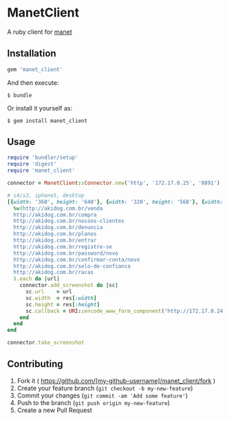 # ManetClient

A ruby client for [manet](http://github.com/vbauer/manet)

## Installation

```ruby
gem 'manet_client'
```

And then execute:

    $ bundle

Or install it yourself as:

    $ gem install manet_client

## Usage

```ruby
require 'bundler/setup'
require 'digest'
require 'manet_client'

connector = ManetClient::Connector.new('http', '172.17.0.25', '8891')

# s4/s3, iphone5, desktop
[{width: '360', height: '640'}, {width: '320', height: '568'}, {width: '1366', height: '768'}, {width: '768', height: '1024'}].each do |res|
  %w(http://akidog.com.br/venda
  http://akidog.com.br/compra
  http://akidog.com.br/nossos-clientes
  http://akidog.com.br/denuncia
  http://akidog.com.br/planos
  http://akidog.com.br/entrar
  http://akidog.com.br/registre-se
  http://akidog.com.br/password/novo
  http://akidog.com.br/confirmar-conta/novo
  http://akidog.com.br/selo-de-confianca
  http://akidog.com.br/racas
  ).each do |url|
    connector.add_screenshot do |sc|
      sc.url    = url
      sc.width  = res[:width]
      sc.height = res[:height]
      sc.callback = URI::encode_www_form_component("http://172.17.0.24:4567?filename=1.1.0_#{Digest::MD5.new.update(url).hexdigest}_#{res[:width]}x#{res[:height]}&width=#{res[:width]}&height=#{res[:height]}&group=racas&url=#{url}&v=1.1.0")
    end
  end
end

connector.take_screenshot
```

## Contributing

1. Fork it ( https://github.com/[my-github-username]/manet_client/fork )
2. Create your feature branch (`git checkout -b my-new-feature`)
3. Commit your changes (`git commit -am 'Add some feature'`)
4. Push to the branch (`git push origin my-new-feature`)
5. Create a new Pull Request
